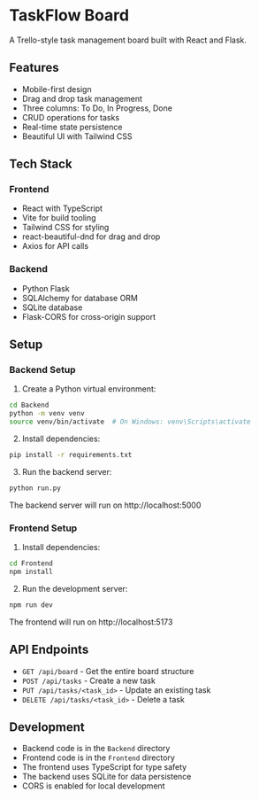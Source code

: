 # TaskFlow Board

A Trello-style task management board built with React and Flask.

## Features

- Mobile-first design
- Drag and drop task management
- Three columns: To Do, In Progress, Done
- CRUD operations for tasks
- Real-time state persistence
- Beautiful UI with Tailwind CSS

## Tech Stack

### Frontend
- React with TypeScript
- Vite for build tooling
- Tailwind CSS for styling
- react-beautiful-dnd for drag and drop
- Axios for API calls

### Backend
- Python Flask
- SQLAlchemy for database ORM
- SQLite database
- Flask-CORS for cross-origin support

## Setup

### Backend Setup

1. Create a Python virtual environment:
```bash
cd Backend
python -m venv venv
source venv/bin/activate  # On Windows: venv\Scripts\activate
```

2. Install dependencies:
```bash
pip install -r requirements.txt
```

3. Run the backend server:
```bash
python run.py
```

The backend server will run on http://localhost:5000

### Frontend Setup

1. Install dependencies:
```bash
cd Frontend
npm install
```

2. Run the development server:
```bash
npm run dev
```

The frontend will run on http://localhost:5173

## API Endpoints

- `GET /api/board` - Get the entire board structure
- `POST /api/tasks` - Create a new task
- `PUT /api/tasks/<task_id>` - Update an existing task
- `DELETE /api/tasks/<task_id>` - Delete a task

## Development

- Backend code is in the `Backend` directory
- Frontend code is in the `Frontend` directory
- The frontend uses TypeScript for type safety
- The backend uses SQLite for data persistence
- CORS is enabled for local development 